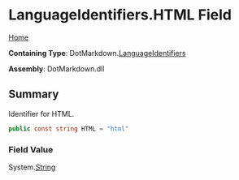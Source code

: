 <a name="_top"></a>

# LanguageIdentifiers\.HTML Field

[Home](../../../README.md#_top)

**Containing Type**: DotMarkdown\.[LanguageIdentifiers](../README.md#_top)

**Assembly**: DotMarkdown\.dll

## Summary

Identifier for HTML\.

```csharp
public const string HTML = "html"
```

### Field Value

System\.[String](https://docs.microsoft.com/en-us/dotnet/api/system.string)

